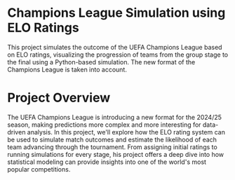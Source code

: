 # Champions League Simulation using ELO Ratings
This project simulates the outcome of the UEFA Champions League based on ELO ratings, visualizing the progression of teams from the group stage to the final using a Python-based simulation. The new format of the Champions League is taken into account.

# Project Overview
The UEFA Champions League is introducing a new format for the 2024/25 season, making predictions more complex and more interesting for data-driven analysis. In this project, we'll explore how the ELO rating system can be used to simulate match outcomes and estimate the likelihood of each team advancing through the tournament. From assigning initial ratings to running simulations for every stage, his project offers a deep dive into how statistical modeling can provide insights into one of the world's most popular competitions.
